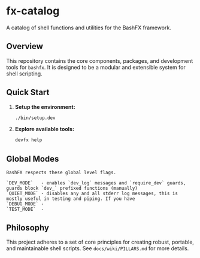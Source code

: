 # fx-catalog

A catalog of shell functions and utilities for the BashFX framework.

## Overview

This repository contains the core components, packages, and development tools for `bashfx`. It is designed to be a modular and extensible system for shell scripting.

## Quick Start

1.  **Setup the environment:**
    ```bash
    ./bin/setup.dev
    ```
2.  **Explore available tools:**
    ```bash
    devfx help
    ```

## Global Modes
    
    BashFX respects these global level flags.

    `DEV_MODE`   - enables `dev_log` messages and `require_dev` guards, guards block `dev_` prefixed functions (manually)
    `QUIET_MODE` - disables any and all stderr log messages, this is mostly useful in testing and piping. If you have 
    `DEBUG_MODE` - 
    `TEST_MODE`  - 



## Philosophy

This project adheres to a set of core principles for creating robust, portable, and maintainable shell scripts. See `docs/wiki/PILLARS.md` for more details.
